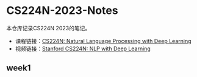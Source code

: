 # CS224N-2023-Notes

本仓库记录CS224N 2023的笔记。

* 课程链接：[CS224N: Natural Language Processing with Deep Learning](https://web.stanford.edu/class/cs224n/)
* 视频链接：[Stanford CS224N: NLP with Deep Learning](https://youtube.com/playlist?list=PLoROMvodv4rMFqRtEuo6SGjY4XbRIVRd4&si=5P5alMiBNHaEUOe1)

## week1
